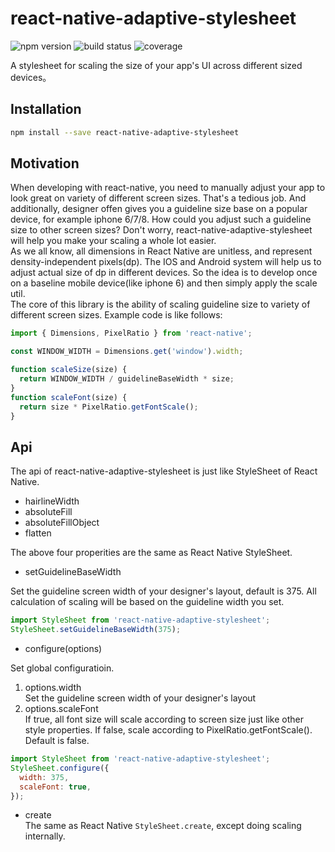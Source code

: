 # react-native-adaptive-stylesheet

![npm version](https://badge.fury.io/js/react-native-adaptive-stylesheet.svg)
![build status](https://travis-ci.org/TBingooo/react-native-adaptive-stylesheet.svg?branch=master)
![coverage](https://coveralls.io/repos/github/TBingooo/react-native-adaptive-stylesheet/badge.svg?branch=master)

A stylesheet for scaling the size of your app's UI across different sized devices。  

## Installation
```bash
npm install --save react-native-adaptive-stylesheet
```

## Motivation
When developing with react-native, you need to manually adjust your app to look great on variety of different screen sizes. That's a tedious job.  And additionally, designer offen gives you a guideline size base on a popular device, for example iphone 6/7/8. How could you adjust such a guideline size to other screen sizes? Don't worry, react-native-adaptive-stylesheet will help you make your scaling a whole lot easier.  
As we all know, all dimensions in React Native are unitless, and represent density-independent pixels(dp). The IOS and Android system will help us to adjust actual size of dp in different devices. So the idea is to develop once on a baseline mobile device(like iphone 6) and then simply apply the scale util.  
The core of this library is the ability of scaling guideline size to variety of different screen sizes.  Example code is like follows:
```js
import { Dimensions, PixelRatio } from 'react-native';

const WINDOW_WIDTH = Dimensions.get('window').width;

function scaleSize(size) {
  return WINDOW_WIDTH / guidelineBaseWidth * size;
}
function scaleFont(size) {
  return size * PixelRatio.getFontScale();
}
```
## Api
The api of react-native-adaptive-stylesheet is just like StyleSheet of React Native.  

* hairlineWidth
* absoluteFill
* absoluteFillObject
* flatten

The above four properities are the same as React Native StyleSheet.  

* setGuidelineBaseWidth  

Set the guideline screen width of your designer's layout, default is 375. All calculation of scaling will be based on the guideline width you set.
```js
import StyleSheet from 'react-native-adaptive-stylesheet';
StyleSheet.setGuidelineBaseWidth(375);
```

* configure(options)  

Set global configuratioin.  
1. options.width  
  Set the guideline screen width of your designer's layout
1. options.scaleFont  
  If true, all font size will scale according to screen size just like other style properties. If false, scale according to PixelRatio.getFontScale(). Default is false.
```js
import StyleSheet from 'react-native-adaptive-stylesheet';
StyleSheet.configure({
  width: 375,
  scaleFont: true,
});
```

* create  
The same as React Native `StyleSheet.create`, except doing scaling internally.